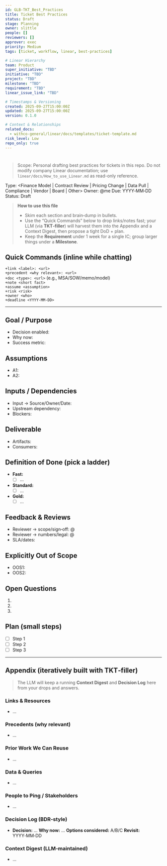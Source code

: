 ```yaml
---
id: GLB-TKT_Best_Practices
title: Ticket Best Practices
status: Draft
stage: Planning
owner: slittle
people: []
reviewers: []
approver: exec
priority: Medium
tags: [ticket, workflow, linear, best-practices]

# Linear Hierarchy
team: Product
super_initiative: "TBD"
initiative: "TBD"
project: "TBD"
milestone: "TBD"
requirement: "TBD"
linear_issue_link: "TBD"

# Timestamps & Versioning
created: 2025-09-27T15:00:00Z
updated: 2025-09-27T15:00:00Z
version: 0.1.0

# Context & Relationships
related_docs:
  - withco-general/linear/docs/templates/ticket-template.md
risk_level: Low
repo_only: true
---
```


# <Ticket Title>

> Scope: Personal drafting best practices for tickets in this repo. Do not modify company Linear documentation; use `linear/docs/How_to_use_Linear.md` as read-only reference.

Type: <Finance Model | Contract Review | Pricing Change | Data Pull | Compliance | Vendor | Board | Other>
Owner: @me Due: YYYY‑MM‑DD Status: Draft

> **How to use this file**
>
> - Skim each section and brain‑dump in bullets.
> - Use the “Quick Commands” below to drop links/notes fast; your LLM (via **TKT‑filler**) will harvest them into the Appendix and a Context Digest, then propose a tight DoD + plan.
> - Keep the **Requirement** under 1 week for a single IC; group larger things under a **Milestone**.

## Quick Commands (inline while chatting)

`+link <label>: <url>`  
`+precedent <why relevant>: <url>`  
`+doc <type>: <url>` (e.g., MSA/SOW/memo/model)  
`+note <short fact>`  
`+assume <assumption>`  
`+risk <risk>`  
`+owner <who>`  
`+deadline <YYYY‑MM‑DD>`

---

## Goal / Purpose

<!-- LLM: In 1–2 sentences, translate this into the decision this deliverable enables, and why now. Offer a one‑line success metric. -->

- Decision enabled:
- Why now:
- Success metric:

## Assumptions

<!-- LLM: List explicit assumptions; flag High‑risk ones; propose 1 quick validation per High risk (<60 min). -->

- A1:
- A2:

## Inputs / Dependencies

<!-- LLM: Inventory inputs (data, contracts, prior models), owners, dates; call out blockers. -->

- Input → Source/Owner/Date:
- Upstream dependency:
- Blockers:

## Deliverable

<!-- LLM: Name the artifact(s) + format(s) consumers expect (sheet, redline PDF, memo, dashboard). -->

- Artifacts:
- Consumers:

## Definition of Done (pick a ladder)

<!-- LLM: Propose a 3‑tier DoD ladder; each tier must be independently shippable. Keep checks binary and evidence‑backed. -->

- **Fast:**
  - [ ] …
- **Standard:**
  - [ ] …
- **Gold:**
  - [ ] …

## Feedback & Reviews

<!-- LLM: Identify reviewers + what to check; set SLAs; schedule the earliest possible review. -->

- Reviewer → scope/sign‑off: @
- Reviewer → numbers/legal: @
- SLA/dates:

## Explicitly Out of Scope

<!-- LLM: List tempting-but-out items with rationale to protect timeline. -->

- OOS1:
- OOS2:

## Open Questions

<!-- LLM: Ask up to 5 clarifying Qs; include “how to answer” suggestions (Notion MCP, data pull, ping @). -->

1.
2.
3.

## Plan (small steps)

<!-- LLM: Break into 20–60 min tasks; order for shortest path to a reviewable artifact; insert checkpoints. -->

- [ ] Step 1
- [ ] Step 2
- [ ] Step 3

---

## Appendix (iteratively built with TKT‑filler)

> The LLM will keep a running **Context Digest** and **Decision Log** here from your drops and answers.

### Links & Resources

- …

### Precedents (why relevant)

- …

### Prior Work We Can Reuse

- …

### Data & Queries

- …

### People to Ping / Stakeholders

- …

### Decision Log (BDR‑style)

- **Decision:** … **Why now:** … **Options considered:** A/B/C **Revisit:** YYYY‑MM‑DD

### Context Digest (LLM‑maintained)

- …
